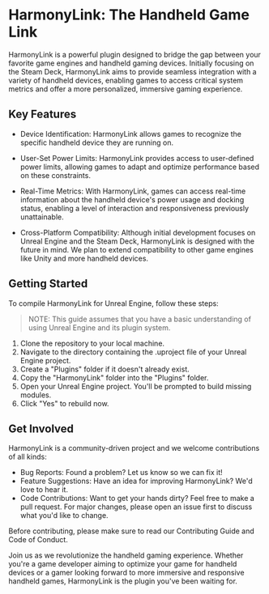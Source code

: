 # HarmonyLink: The Handheld Game Link
HarmonyLink is a powerful plugin designed to bridge the gap between your favorite game engines and handheld gaming devices. Initially focusing on the Steam Deck, HarmonyLink aims to provide seamless integration with a variety of handheld devices, enabling games to access critical system metrics and offer a more personalized, immersive gaming experience.

## Key Features
- Device Identification: HarmonyLink allows games to recognize the specific handheld device they are running on.

- User-Set Power Limits: HarmonyLink provides access to user-defined power limits, allowing games to adapt and optimize performance based on these constraints.

- Real-Time Metrics: With HarmonyLink, games can access real-time information about the handheld device's power usage and docking status, enabling a level of interaction and responsiveness previously unattainable.

- Cross-Platform Compatibility: Although initial development focuses on Unreal Engine and the Steam Deck, HarmonyLink is designed with the future in mind. We plan to extend compatibility to other game engines like Unity and more handheld devices.

## Getting Started
To compile HarmonyLink for Unreal Engine, follow these steps:

> NOTE: This guide assumes that you have a basic understanding of using Unreal Engine and its plugin system.

1. Clone the repository to your local machine.
2. Navigate to the directory containing the .uproject file of your Unreal Engine project.
3. Create a "Plugins" folder if it doesn't already exist.
4. Copy the "HarmonyLink" folder into the "Plugins" folder.
5. Open your Unreal Engine project. You'll be prompted to build missing modules.
6. Click "Yes" to rebuild now.

## Get Involved
HarmonyLink is a community-driven project and we welcome contributions of all kinds:

- Bug Reports: Found a problem? Let us know so we can fix it!
- Feature Suggestions: Have an idea for improving HarmonyLink? We'd love to hear it.
- Code Contributions: Want to get your hands dirty? Feel free to make a pull request. For major changes, please open an issue first to discuss what you'd like to change.

Before contributing, please make sure to read our Contributing Guide and Code of Conduct.

Join us as we revolutionize the handheld gaming experience. Whether you're a game developer aiming to optimize your game for handheld devices or a gamer looking forward to more immersive and responsive handheld games, HarmonyLink is the plugin you've been waiting for.
